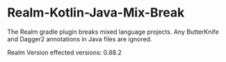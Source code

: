 # Realm-Kotlin-Java-Mix-Break

The Realm gradle plugin breaks mixed language projects. Any ButterKnife and Dagger2 annotations in Java files are ignored.

Realm Version effected versions: 0.88.2
